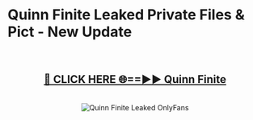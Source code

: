 # Quinn Finite Leaked Private Files & Pict - New Update
<br>
<div align="center">
<h2><a href="https://mediafilles.blogspot.com/?title=Quinn_Finite" rel="nofollow">🔴 CLICK HERE 🌐==►► Quinn Finite</a></h2>
<br>
<a href="https://mediafilles.blogspot.com/?title=Quinn_Finite" rel="nofollow" data-target="animated-image.originalLink"><img src="https://i.ibb.co.com/WyWwxjT/player-gif2.gif" alt="Quinn Finite Leaked OnlyFans" style="max-width: 100%; display: inline-block;" data-target="animated-image.originalImage"></a>
</div>
<br>